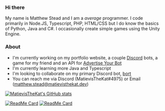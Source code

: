 ### Hi there

My name is Matthew Stead and I am a _average_ programmer. I code primarily in Node.JS, Typescript, PHP, HTML/CSS but I do know the basics of Python, Java and C#. I occasionally create simple games using the Unity Engine.

### About
- I'm currently working on my portfolio website, a couple [Discord](https://discord.com) bots, a game for my friend and an API for [Advertise Your Bot](https://ayblisting.com)
- I'm currently learning more Java and Typescript
- I'm looking to collaborate on my primary Discord bot, [bort](https://github.com/MatievisTheKat/bort)
- You can reach me via Discord (MatievisTheKat#4975) or Email (matthew.stead@matievisthekat.dev)

[![MatievisTheKat's GitHub stats](https://github-readme-stats.vercel.app/api?username=MatievisTheKat&show_icons=false)](https://github.com/MatievisTheKat)

[![ReadMe Card](https://github-readme-stats.vercel.app/api/pin/?username=MatievisTheKat&repo=bort&show_icons=true)](https://github.com/MatievisTheKat/bort)
[![ReadMe Card](https://github-readme-stats.vercel.app/api/pin/?username=MatievisTheKat&repo=Cubeathon&show_icons=true)](https://github.com/MatievisTheKat/Cubeathon)
